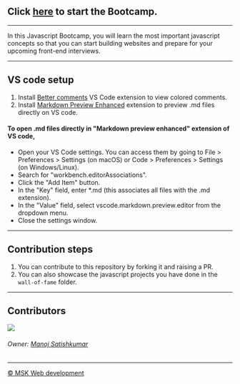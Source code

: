 ## Click [here](https://topmate.io/manoj_satishkumar) to start the Bootcamp.
---
In this Javascript Bootcamp, you will learn the most important javascript concepts so that you can start building websites and prepare for your upcoming front-end interviews.

---

## VS code setup
1. Install [Better comments](https://marketplace.visualstudio.com/items?itemName=aaron-bond.better-comments) VS Code extension to view colored comments.
2. Install [Markdown Preview Enhanced](https://marketplace.visualstudio.com/items?itemName=shd101wyy.markdown-preview-enhanced) extension to preview .md files directly on VS code.

#### To open .md files directly in "Markdown preview enhanced" extension of VS code,
- Open your VS Code settings. You can access them by going to File > Preferences > Settings (on macOS) or Code > Preferences > Settings (on Windows/Linux).
- Search for "workbench.editorAssociations".
- Click the "Add Item" button.
- In the "Key" field, enter *.md (this associates all files with the .md extension).
- In the "Value" field, select vscode.markdown.preview.editor from the dropdown menu.
- Close the settings window.

---

## Contribution steps
1. You can contribute to this repository by forking it and raising a PR.
2. You can also showcase the javascript projects you have done in the `wall-of-fame` folder.

---



## Contributors
<a href="https://github.com/MSK-Web-development/msk-javascript-bootcamp/graphs/contributors">
  <img src="https://contributors-img.web.app/image?repo=MSK-Web-development/msk-javascript-bootcamp" />
</a>

###### Owner: [Manoj Satishkumar](https://www.linkedin.com/in/manojsatishkumar/)
---

[© MSK Web development](https://www.mskwebdevelopment.com/)

